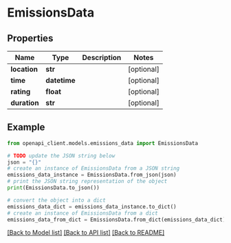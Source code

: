 # EmissionsData


## Properties

Name | Type | Description | Notes
------------ | ------------- | ------------- | -------------
**location** | **str** |  | [optional] 
**time** | **datetime** |  | [optional] 
**rating** | **float** |  | [optional] 
**duration** | **str** |  | [optional] 

## Example

```python
from openapi_client.models.emissions_data import EmissionsData

# TODO update the JSON string below
json = "{}"
# create an instance of EmissionsData from a JSON string
emissions_data_instance = EmissionsData.from_json(json)
# print the JSON string representation of the object
print(EmissionsData.to_json())

# convert the object into a dict
emissions_data_dict = emissions_data_instance.to_dict()
# create an instance of EmissionsData from a dict
emissions_data_from_dict = EmissionsData.from_dict(emissions_data_dict)
```
[[Back to Model list]](../README.md#documentation-for-models) [[Back to API list]](../README.md#documentation-for-api-endpoints) [[Back to README]](../README.md)


